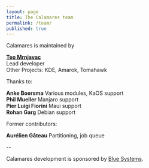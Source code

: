 ```yaml
---
layout: page
title: The Calamares team
permalink: /team/
published: true
---
```


Calamares is maintained by

[**Teo Mrnjavac**](https://github.com/teo)  
Lead developer  
Other Projects: KDE, Amarok, Tomahawk

Thanks to:

**Anke Boersma**
Various modules, KaOS support  
**Phil Mueller**
Manjaro support  
**Pier Luigi Fiorini**
Maui support  
**Rohan Garg**
Debian support  

Former contributors:

**Aurélien Gâteau**
Partitioning, job queue

--

Calamares development is sponsored by [Blue Systems](http://www.blue-systems.com/).
